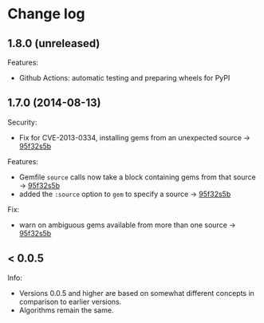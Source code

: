 # Change log

## 1.8.0 (unreleased)

Features:

  - Github Actions: automatic testing and preparing wheels for PyPI

## 1.7.0 (2014-08-13)

Security:

  - Fix for CVE-2013-0334, installing gems from an unexpected source -> [95f32s5b](http://www.google.com)

Features:

  - Gemfile `source` calls now take a block containing gems from that source -> [95f32s5b](http://www.google.com)
  - added the `:source` option to `gem` to specify a source -> [95f32s5b](http://www.google.com)

Fix:

  - warn on ambiguous gems available from more than one source -> [95f32s5b](http://www.google.com)

## < 0.0.5

Info:
  - Versions 0.0.5 and higher are based on somewhat different concepts 
    in comparison to earlier versions.
  - Algorithms remain the same.
